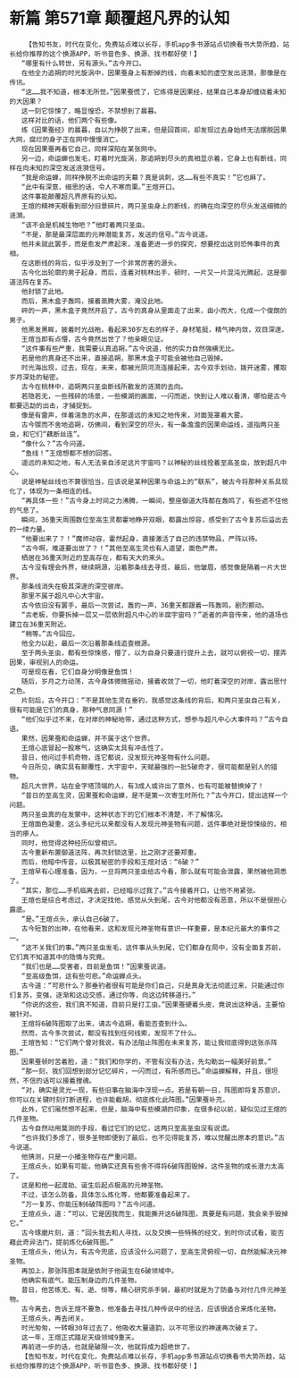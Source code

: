 # 新篇 第571章 颠覆超凡界的认知
        【告知书友，时代在变化，免费站点难以长存，手机app多书源站点切换看书大势所趋，站长给你推荐的这个换源APP，听书音色多、换源、找书都好使！】
       “哪里有什么转世，另有源头。”古今开口。
       在他全力追朔的时光旋涡中，因果蚕身上有断掉的线，向着未知的虚空发出涟漪，那像是在传讯。
       “这……我不知道，根本无所觉。”因果蚕慌了，它练得是因果经，结果自己本身却缠绕着未知的大因果？
       这一刻它惊悚了，略显惶恐，不禁想到了晨暮。
       这样对比的话，他们两个有些像。
       练《因果蚕经》的晨暮，自以为挣脱了出来，但是回首间，却发现过去身始终无法摆脱因果大网，腐烂的身子正在网中慢慢消亡。
       现在因果蚕再看它自己，同样深陷在某张网中。
       另一边，命运蝉也发毛，盯着时光旋涡，那追朔到尽头的真相显示着，它身上也有断线，同样在向未知的深空发送涟漪信号。
       “我是命运蝉，同样挣脱不出命运的天幕？真是讽刺，这……有些不真实！”它也麻了。
       “此中有深意，细思的话，令人不寒而栗。”王煊开口。
       这件事能颠覆超凡界原有的认知。
       王煊的精神天眼看到部分旧景碎片，两只圣虫身上的断线，的确在向深空的尽头发送细微的涟漪。
       “该不会是机械生物吧？”他盯着两只圣虫。
       “不是，那是最深层面的元神潜能复苏，发送的信号。”古今说道。
       他并未就此罢手，而是愈发严肃起来，准备更进一步的探究，想要挖出这则恐怖事件的真相。
       在这断线的背后，似乎涉及到了一个非常厉害的源头。
       古今化出轮廓的男子起身，而后，连着对桃林出手，顿时，一片又一片混沌光腾起，这是御道法阵在复苏。
       他封锁了此地。
       而后，黑木盒子轰鸣，接着蒸腾大雾，淹没此地。
       砰的一声，黑木盒子竟然开启了，古今的真身从里面走了出来，由小而大，化成一个俊朗的男子。
       他黑发黑眸，披着时光战袍，看起来30岁左右的样子，身材笔挺，精气神内敛，双目深邃。
       王煊当即有点懵，古今竟然出世了？他亲眼见证。
       “这件事有些严重，我需要认真追朔。”古今说道，他的实力自然强横无比。
       若是他的真身还不出来，直接追朔，那黑木盒子可能会被他自己毁掉。
       时光海出现，过去，现在，未来，都被光阴河流连接起来，古今双手划动，拨开迷雾，攫取岁月深处的秘密。
       古今在桃林中，追朔两只圣虫断线所散发的涟漪的去向。
       若隐若无，一些残碎的场景，一些模湖的画面，一闪而逝，快到让人难以看清，哪怕是古今都要迅勐的出击，才捕捉到。
       像是有雷声，伴着湍急的水声，在那遥远的未知之地传来，对面笼罩着大雾。
       古今锲而不舍地追朔，彷佛间，看到深空的尽头，有一条澹澹的因果命运线，遥指两只圣虫，和它们“藕断丝连”。
       “像什么？”古今问道。
       “鱼线！”王煊想都不想的回答。
       遥远的未知之地，有人无法亲自涉足这片宇宙吗？以神秘的丝线拴着至高圣虫，放到超凡中心。
       说是神秘丝线也不算很恰当，应该说是某种因果与命运上的“联系”，被古今将那种关系具现化了，体现为一条相连的线。
       “再具体一些！”古今身上时间之力沸腾，一瞬间，整座御道大阵都在轰鸣了，有些遮不住他的气息了。
       瞬间，36重天周围数位至高生灵都霍地睁开双眼，都露出惊容，感受到了古今复苏后溢出去的一缕力量。
       “他要出来了？！”魔师动容，霍然起身，直接激活了自己的违禁物品，严阵以待。
       “古今啊，难道要出世了？！”其他至高生灵也有人遥望，面色严肃。
       栖居在36重天附近的至高存在，都有天大的来头。
       古今没有理会外界，继续朔源，沿着那条线去寻觅，最后，他皱眉，感觉像是隔着一片大世界。
       那条线消失在极其深邃的深空彼岸。
       那里不属于超凡中心大宇宙。
       古今依旧没有罢手，最后一次尝试，轰的一声，36重天都跟着一阵轰鸣，剧烈颤动。
       “古老板，你要拆掉一层又一层依附超凡中心的半腐宇宙吗？”逝者的声音传来，他的道场也建立在36重天附近。
       “稍等。”古今回应。
       他全力以赴，最后一次沿着那条线追查根源。
       至于两头圣虫，都有些惊悚感，懵了，以为自身只要道行提升上去，就可以俯视一切，摆弄因果，审视别人的命运。
       可是现在看，它们自身分明像是鱼饵！
       随后，岁月之力动荡，古今身体微微摇动，接着收敛了一切，他盯着深空的对岸，露出思忖之色。
       片刻后，古今开口：“不是其他生灵在垂钓，我感觉这条线的背后，和两只圣虫自己有关，很有可能是它们的真身，那种气息同源！”
       “他们似乎过不来，在对岸的神秘地带，通过这种方式，想参与超凡中心大事件吗？”古今自语。
       果然，因果蚕和命运蝉，并不属于这个世界。
       王煊心底冒起一股寒气，这确实太具有冲击性了。
       昔日，他问过手机奇物，连它都说，没发现元神圣物有什么问题。
       今日所见，确实具有颠覆性，大宇宙中，天赋最强的一批5破奇才，很可能都是别人的猎物。
       超凡大世界，站在金字塔顶端的人，有3成人或许出了意外，也有可能被替换掉了！
       “昔日的至高生灵，因果蚕和命运蝉，是不是第一次寄生时所化？”古今开口，提出这样一个问题。
       两只圣虫真的在发蒙中，这种状态下的它们根本不清楚，不了解情况。
       王煊面色凝重，这么多纪元以来都没有人发现元神圣物有问题，这件事绝对是惊悚级的，相当的瘆人。
       同时，他觉得这种经历似曾相识。
       古今重新布置御道法阵，再次封锁这里，比之刚才还要郑重。
       而后，他暗中传音，以极其秘密的手段和王煊对话：“6破？”
       王煊早有心理准备，因为，一旦将两只圣虫给古今看，那么就有可能会泄露，果然被他洞悉了。
       “其实，那位……手机临离去前，已经暗示过我了。”古今接着开口，让他不用紧张。
       王煊也是综合考虑过，才决定找他，感觉从头到尾，古今对他都没有恶意，所以不是很担心露底。
       “是。”王煊点头，承认自己6破了。
       古今短暂的出神，在他看来，这和发现元神圣物有意识一样重要，是本纪元最大的事件之一。
       “这不关我们的事。”两只圣虫发毛，这件事从头到尾，它们都身在局中，没有全面复苏前，它们真不知道其中的隐情与究竟。
       “我们也是……受害者，目前是鱼饵！”因果蚕说道。
       “至高级鱼饵，这有些可悲。”命运蝉点头。
       古今道：“可悲什么？那垂钓者很有可能是你们自己，只是真身无法彻底过来，只能通过你们复苏，变强，逐渐和这边交感，通过你等，向这边转移道行。”
       “你说的这些，我们真不知道，目前只是打工虫。”因果蚕硬着头皮，竟说出这种话，主要怕被针对。
       王煊将6破阵图取了出来，请古今追朔，看能否查到什么。
       然而，古今多次尝试，都没有找到任何线索，发现不了什么。
       王煊告知：“它们两个曾对我说，有办法阻止阵图在未来复苏，能让我彻底得到这张杀阵图。”
       因果蚕顿时苦着脸，道：“我们和你学的，不管有没有办法，先勾勒出一幅美好前景。”
       “那一刻，我们回想到部分记忆碎片，一闪而过，有所感而已。”命运蝉解释，并且，很坦然，不信的话可以接着搜魂。
       “对，确实是灵光一现，有些旧事在脑海中浮现一点。若是有朝一日，阵图即将复苏意识，你可以在关键时刻打断进程，也许能截胡，彻底炼化此阵图。”因果蚕补充。
       此外，它们虽然想不起来，但是，脑海中有些模湖的印象，在很多纪以前，疑似见过王煊的几件圣物。
       古今自然动用莫测的手段，看过它们的记忆，这两只至高圣虫没有说谎。
       “也许我们多虑了，很多圣物即便到了最后，也不见得能复苏，难以觉醒出原本的意识。”古今说道。
       他猜测，只是一小撮圣物存在严重问题。
       王煊点头，如果有可能，他确实还真有些舍不得将6破阵图毁掉，这件圣物的成长潜力太高了。
       这是和他一起渡劫、诞生后起点极高的元神圣物。
       不过，该怎么防备，具体怎么炼化等，他都要准备起来了。
       “万一复苏，你能压制6破阵图吗？”古今问道。
       王煊点头，道：“可以，它是因我而生，我能撕开这6破阵图，真要是有问题，我会亲手毁掉它。”
       古今琢磨片刻，道：“回头我去和人寻找，以及交换一些特殊的经文，到时你试试看，能否藉此奇异法门，提前炼化6破阵图。”
       王煊点头，他认为，有古今兜底，应该没什么问题了，至高生灵俯视一切，自然能解决元神圣物。
       再加上，那张阵图本就是依附于他诞生在6破领域中。
       他确实有底气，能压制身边的几件圣物。
       昔日，他苦练无、有、逝、恒等，精心研究杀手锏，最初时就是为了防备与对付几件元神圣物。
       古今离去，告诉王煊不要急，他准备去寻找几种传说中的经法，应该很适合来炼化圣物。
       王煊点头，再去闭关。
       时光匆匆，一转眼30年过去了，他吸收大量道韵，以不可思议的神速再次破关了。
       这一年，王煊正式踏足天级领域9重天。
       再前进一步的话，也就是破限一次，他就将成为超绝世了。
       【告知书友，时代在变化，免费站点难以长存，手机app多书源站点切换看书大势所趋，站长给你推荐的这个换源APP，听书音色多、换源、找书都好使！】